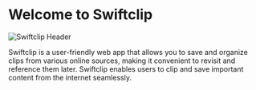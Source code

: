 # Welcome to Swiftclip

![Swiftclip Header](https://github.com/swiftclip/.github/blob/main/profile/readme_img.png)

Swiftclip is a user-friendly web app that allows you to save and organize clips from various online sources, making it convenient to revisit and reference them later. Swiftclip enables users to clip and save important content from the internet seamlessly.
